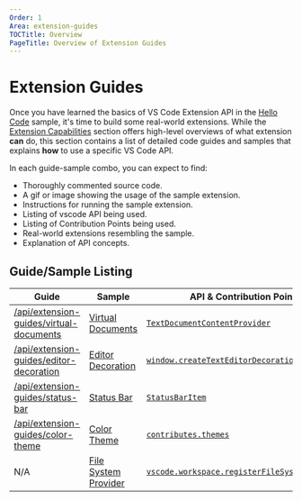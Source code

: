 ```yaml
---
Order: 1
Area: extension-guides
TOCTitle: Overview
PageTitle: Overview of Extension Guides
---
```


# Extension Guides

Once you have learned the basics of VS Code Extension API in the [Hello Code](/api/get-started/hello-code) sample, it's time to build some real-world extensions. While the [Extension Capabilities](/api/extension-capabilities/overview) section offers high-level overviews of what extension **can** do, this section contains a list of detailed code guides and samples that explains **how** to use a specific VS Code API.

In each guide-sample combo, you can expect to find:

- Thoroughly commented source code.
- A gif or image showing the usage of the sample extension.
- Instructions for running the sample extension.
- Listing of vscode API being used.
- Listing of Contribution Points being used.
- Real-world extensions resembling the sample.
- Explanation of API concepts.

## Guide/Sample Listing

| Guide | Sample | API & Contribution Points |
| ------ | ----- | --- |
| [/api/extension-guides/virtual-documents](https://vscode-ext-docs.azurewebsites.net/api/extension-guides/virtual-documents) | [Virtual Documents](/contentprovider-sample/README.md) | [`TextDocumentContentProvider`](https://code.visualstudio.com/docs/extensionAPI/vscode-api#TextDocumentContentProvider)|
| [/api/extension-guides/editor-decoration](https://vscode-ext-docs.azurewebsites.net/api/extension-guides/editor-decoration) | [Editor Decoration](/decorator-sample/README.md) | [`window.createTextEditorDecorationType`](https://code.visualstudio.com/docs/extensionAPI/vscode-api#window.createTextEditorDecorationType) |
| [/api/extension-guides/status-bar](https://vscode-ext-docs.azurewebsites.net/api/extension-guides/status-bar) | [Status Bar](/statusbar-sample/README.md) | [`StatusBarItem`](https://code.visualstudio.com/docs/extensionAPI/vscode-api#StatusBarItem) |
| [/api/extension-guides/color-theme](https://vscode-ext-docs.azurewebsites.net/api/extension-guides/color-theme) | [Color Theme](/theme-sample/README.md) | [`contributes.themes`](https://code.visualstudio.com/docs/extensionAPI/extension-points#_contributesthemes) |
| N/A | [File System Provider](/fsprovider-sample/README.md) | [`vscode.workspace.registerFileSystemProvider`](https://code.visualstudio.com/docs/extensionAPI/vscode-api#workspace.registerFileSystemProvider) |